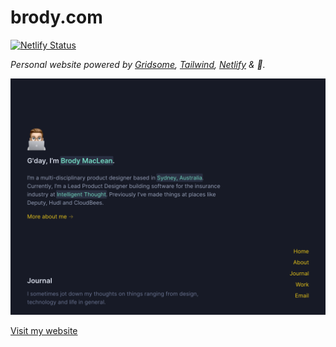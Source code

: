 # brody.com

[![Netlify Status](https://api.netlify.com/api/v1/badges/7cc5cd45-6a9f-45ea-a1ee-ab17b7f61c22/deploy-status)](https://app.netlify.com/sites/brody/deploys)

*Personal website powered by [Gridsome](https://gridsome.org/), [Tailwind](https://tailwindcss.com/), [Netlify](https://www.netlify.com/) & 💖.*

![brody.com](src/assets/img/preview.png "https://brody.com")

[Visit my website](https://brody.com)
